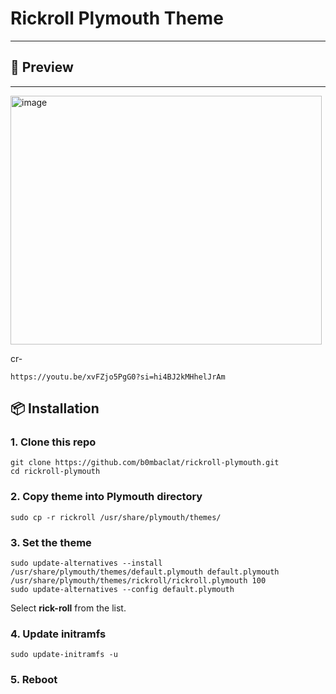 # Rickroll Plymouth Theme 
---

## 📸 Preview
---
<img width="498" height="398" alt="image" src="https://github.com/b0mbaclat/LinuxCustoms/blob/03c44873c2e45b9b852d8632a256d63130928b0e/plymouth/rick.gif" />

cr-
```
https://youtu.be/xvFZjo5PgG0?si=hi4BJ2kMHhelJrAm
```

## 📦 Installation

### 1. Clone this repo
```
git clone https://github.com/b0mbaclat/rickroll-plymouth.git
cd rickroll-plymouth
```

### 2. Copy theme into Plymouth directory
```
sudo cp -r rickroll /usr/share/plymouth/themes/
```


### 3. Set the theme
```
sudo update-alternatives --install /usr/share/plymouth/themes/default.plymouth default.plymouth /usr/share/plymouth/themes/rickroll/rickroll.plymouth 100
sudo update-alternatives --config default.plymouth
```

Select **rick-roll** from the list.

### 4. Update initramfs
```
sudo update-initramfs -u
```


### 5. Reboot

